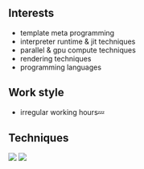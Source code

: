 ## Interests
* template meta programming
* interpreter runtime & jit techniques
* parallel & gpu compute techniques
* rendering techniques
* programming languages

## Work style
* irregular working hours💤

## Techniques

![](https://github-readme-stats.vercel.app/api/top-langs/?username=xlnx&size_weight=0.4&count_weight=0.6&hide=c&langs_count=10&layout=compact&theme=dracula)
![](https://github-readme-stats.vercel.app/api/wakatime?username=xlnx&layout=compact&theme=dracula)
